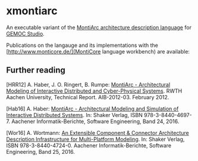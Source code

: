 # xmontiarc

An executable variant of the [MontiArc architecture description language](http://monticore.de/languages/montiarc) for [GEMOC Studio](http://gemoc.org/studio/). 


Publications on the langauge and its implementations with the [http://www.monticore.de/](MontiCore language workbench) are available: 


## Further reading

[HRR12] A. Haber, J. O. Ringert, B. Rumpe:
[MontiArc - Architectural Modeling of Interactive Distributed and Cyber-Physical Systems](http://www.se-rwth.de/publications/MontiArc-Architectural-Modeling-of-Interactive-Distributed-and-Cyber-Physical-Systems.pdf).
RWTH Aachen University, Technical Report. AIB-2012-03. February 2012.

[Hab16] A. Haber:
[MontiArc - Architectural Modeling and Simulation of Interactive Distributed Systems](http://www.se-rwth.de/phdtheses/Diss-Haber-MontiArc-Architectural-Modeling-and-Simulation-of-Interactive-Distributed-Systems.pdf).
In: Shaker Verlag, ISBN 978-3-8440-4697-7. Aachener Informatik-Berichte, Software Engineering, Band 24, 2016.

[Wor16] A. Wortmann:
[An Extensible Component & Connector Architecture Description Infrastructure for Multi-Platform Modeling](http://www.se-rwth.de/phdtheses/Diss-Wortmann-An-Extensible-Component-and-Connector-Architecture-Description-Infrastructure-for-Multi-Platform-Modeling.pdf).
In: Shaker Verlag, ISBN 978-3-8440-4724-0. Aachener Informatik-Berichte, Software Engineering, Band 25, 2016.
